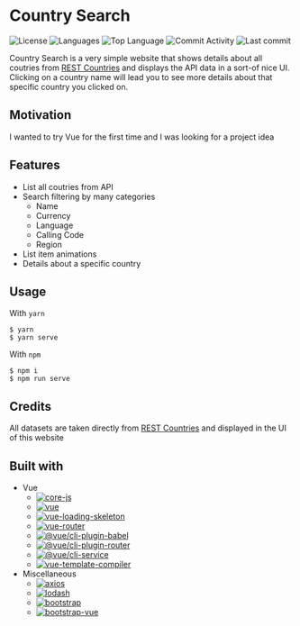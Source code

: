 # Country Search

![License](https://img.shields.io/github/license/zS1L3NT/web-vue-country-search?style=for-the-badge) ![Languages](https://img.shields.io/github/languages/count/zS1L3NT/web-vue-country-search?style=for-the-badge) ![Top Language](https://img.shields.io/github/languages/top/zS1L3NT/web-vue-country-search?style=for-the-badge) ![Commit Activity](https://img.shields.io/github/commit-activity/y/zS1L3NT/web-vue-country-search?style=for-the-badge) ![Last commit](https://img.shields.io/github/last-commit/zS1L3NT/web-vue-country-search?style=for-the-badge)

Country Search is a very simple website that shows details about all coutries from [REST Countries](https://restcountries.com/) and displays the API data in a sort-of nice UI. Clicking on a country name will lead you to see more details about that specific country you clicked on.

## Motivation

I wanted to try Vue for the first time and I was looking for a project idea

## Features

-   List all coutries from API
-   Search filtering by many categories
    -   Name
    -   Currency
    -   Language
    -   Calling Code
    -   Region
-   List item animations
-   Details about a specific country

## Usage

With `yarn`

```
$ yarn
$ yarn serve
```

With `npm`

```
$ npm i
$ npm run serve
```

## Credits

All datasets are taken directly from [REST Countries](https://restcountries.com/) and displayed in the UI of this website

## Built with

-   Vue
    -   [![core-js](https://img.shields.io/github/package-json/dependency-version/zS1L3NT/web-vue-country-search/core-js?style=flat-square)](https://npmjs.com/package/core-js)
    -   [![vue](https://img.shields.io/github/package-json/dependency-version/zS1L3NT/web-vue-country-search/vue?style=flat-square)](https://npmjs.com/package/vue)
    -   [![vue-loading-skeleton](https://img.shields.io/github/package-json/dependency-version/zS1L3NT/web-vue-country-search/vue-loading-skeleton?style=flat-square)](https://npmjs.com/package/vue-loading-skeleton)
    -   [![vue-router](https://img.shields.io/github/package-json/dependency-version/zS1L3NT/web-vue-country-search/vue-router?style=flat-square)](https://npmjs.com/package/vue-router)
    -   [![@vue/cli-plugin-babel](https://img.shields.io/github/package-json/dependency-version/zS1L3NT/web-vue-country-search/dev/@vue/cli-plugin-babel?style=flat-square)](https://npmjs.com/package/@vue/cli-plugin-babel)
    -   [![@vue/cli-plugin-router](https://img.shields.io/github/package-json/dependency-version/zS1L3NT/web-vue-country-search/dev/@vue/cli-plugin-router?style=flat-square)](https://npmjs.com/package/@vue/cli-plugin-router)
    -   [![@vue/cli-service](https://img.shields.io/github/package-json/dependency-version/zS1L3NT/web-vue-country-search/dev/@vue/cli-service?style=flat-square)](https://npmjs.com/package/@vue/cli-service)
    -   [![vue-template-compiler](https://img.shields.io/github/package-json/dependency-version/zS1L3NT/web-vue-country-search/dev/vue-template-compiler?style=flat-square)](https://npmjs.com/package/vue-template-compiler)
-   Miscellaneous
    -   [![axios](https://img.shields.io/github/package-json/dependency-version/zS1L3NT/web-vue-country-search/axios?style=flat-square)](https://npmjs.com/package/axios)
    -   [![lodash](https://img.shields.io/github/package-json/dependency-version/zS1L3NT/web-vue-country-search/lodash?style=flat-square)](https://npmjs.com/package/lodash)
    -   [![bootstrap](https://img.shields.io/github/package-json/dependency-version/zS1L3NT/web-vue-country-search/bootstrap?style=flat-square)](https://npmjs.com/package/bootstrap)
    -   [![bootstrap-vue](https://img.shields.io/github/package-json/dependency-version/zS1L3NT/web-vue-country-search/bootstrap-vue?style=flat-square)](https://npmjs.com/package/bootstrap-vue)
